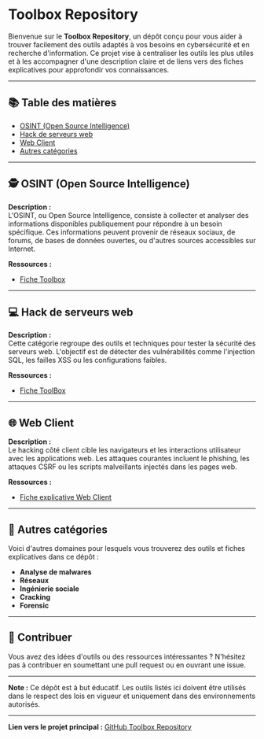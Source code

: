 # Toolbox Repository  

Bienvenue sur le **Toolbox Repository**, un dépôt conçu pour vous aider à trouver facilement des outils adaptés à vos besoins en cybersécurité et en recherche d'information. Ce projet vise à centraliser les outils les plus utiles et à les accompagner d'une description claire et de liens vers des fiches explicatives pour approfondir vos connaissances.  

---

## 📚 Table des matières  
- [OSINT (Open Source Intelligence)](#osint-open-source-intelligence)  
- [Hack de serveurs web](#hack-de-serveurs-web)  
- [Web Client](#web-client)  
- [Autres catégories](#autres-catégories)  

---

## 🕵️ OSINT (Open Source Intelligence)  
**Description :**  
L'OSINT, ou Open Source Intelligence, consiste à collecter et analyser des informations disponibles publiquement pour répondre à un besoin spécifique. Ces informations peuvent provenir de réseaux sociaux, de forums, de bases de données ouvertes, ou d'autres sources accessibles sur Internet.  

**Ressources :**  
- [Fiche Toolbox](https://github.com/Luxinenglish/Toolbox/blob/main/Osint.md)  

---

## 💻 Hack de serveurs web  
**Description :**  
Cette catégorie regroupe des outils et techniques pour tester la sécurité des serveurs web. L'objectif est de détecter des vulnérabilités comme l'injection SQL, les failles XSS ou les configurations faibles.  

**Ressources :**  
- [Fiche ToolBox](https://exemple.com/fiche-hack-webserver)  
---

## 🌐 Web Client  
**Description :**  
Le hacking côté client cible les navigateurs et les interactions utilisateur avec les applications web. Les attaques courantes incluent le phishing, les attaques CSRF ou les scripts malveillants injectés dans les pages web.  

**Ressources :**  
- [Fiche explicative Web Client](https://github.com/Luxinenglish/Toolbox/blob/main/WebClient.md)  
---

## 📂 Autres catégories  
Voici d'autres domaines pour lesquels vous trouverez des outils et fiches explicatives dans ce dépôt :  
- **Analyse de malwares**  
- **Réseaux**  
- **Ingénierie sociale**  
- **Cracking**  
- **Forensic**  

---

## 📜 Contribuer  
Vous avez des idées d'outils ou des ressources intéressantes ? N'hésitez pas à contribuer en soumettant une pull request ou en ouvrant une issue.  

---

**Note :** Ce dépôt est à but éducatif. Les outils listés ici doivent être utilisés dans le respect des lois en vigueur et uniquement dans des environnements autorisés.  

---
**Lien vers le projet principal :** [GitHub Toolbox Repository](https://github.com/tonrepo)  

